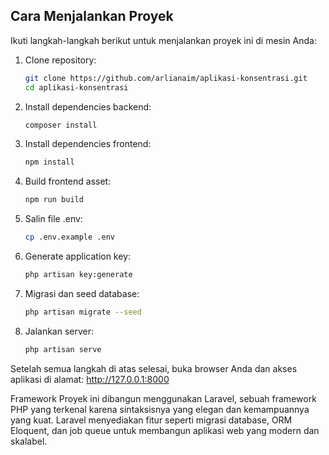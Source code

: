 ## Cara Menjalankan Proyek

Ikuti langkah-langkah berikut untuk menjalankan proyek ini di mesin Anda:

1. Clone repository:
   ```bash
   git clone https://github.com/arlianaim/aplikasi-konsentrasi.git
   cd aplikasi-konsentrasi

2. Install dependencies backend:
   ```bash
   composer install

3. Install dependencies frontend:
   ```bash
   npm install
4. Build frontend asset:
   ```bash
   npm run build
5. Salin file .env:
   ```bash
   cp .env.example .env
6. Generate application key:
   ```bash
   php artisan key:generate
8. Migrasi dan seed database:
   ```bash
   php artisan migrate --seed   
10. Jalankan server:
    ```bash
    php artisan serve
    
Setelah semua langkah di atas selesai, buka browser Anda dan akses aplikasi di alamat:
http://127.0.0.1:8000



Framework
Proyek ini dibangun menggunakan Laravel, sebuah framework PHP yang terkenal karena sintaksisnya yang elegan dan kemampuannya yang kuat. Laravel menyediakan fitur seperti migrasi database, ORM Eloquent, dan job queue untuk membangun aplikasi web yang modern dan skalabel.

